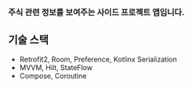 ### 주식 관련 정보를 보여주는 사이드 프로젝트 앱입니다.

## 기술 스택 
 - Retrofit2, Room, Preference, Kotlinx Serialization
 - MVVM, Hilt, StateFlow
 - Compose, Coroutine
